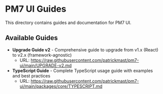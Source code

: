 # PM7 UI Guides

This directory contains guides and documentation for PM7 UI.

## Available Guides

- **Upgrade Guide v2** - Comprehensive guide to upgrade from v1.x (React) to v2.x (framework-agnostic)
  - URL: https://raw.githubusercontent.com/patrickmast/pm7-ui/main/UPGRADE-v2.md
- **TypeScript Guide** - Complete TypeScript usage guide with examples and best practices
  - URL: https://raw.githubusercontent.com/patrickmast/pm7-ui/main/packages/core/TYPESCRIPT.md